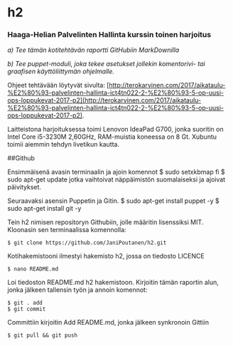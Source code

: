 # h2
### Haaga-Helian Palvelinten Hallinta kurssin toinen harjoitus

_a) Tee tämän kotitehtävän raportti GitHubiin MarkDownilla_

_b) Tee puppet-moduli, joka tekee asetukset jollekin komentorivi- tai graafisen käyttöliittymän ohjelmalle._

Ohjeet tehtävään löytyvät sivulta: [http://terokarvinen.com/2017/aikataulu-%E2%80%93-palvelinten-hallinta-ict4tn022-2-%E2%80%93-5-op-uusi-ops-loppukevat-2017-p2](http://terokarvinen.com/2017/aikataulu-%E2%80%93-palvelinten-hallinta-ict4tn022-2-%E2%80%93-5-op-uusi-ops-loppukevat-2017-p2).

Laitteistona harjoituksessa toimi Lenovon IdeaPad G700, jonka suoritin on Intel Core i5-3230M 2,60GHz, RAM-muistia koneessa on 8 Gt. Xubuntu toimii aiemmin tehdyn livetikun kautta.

##Github

Ensimmäisenä avasin terminaalin ja ajoin komennot
	$ sudo setxkbmap fi
	$ sudo apt-get update
jotka vaihtoivat näppäimistön suomalaiseksi ja ajoivat päivitykset.

Seuraavaksi asensin Puppetin ja Gitin.
	$ sudo apt-get install puppet -y
 	$ sudo apt-get install git -y

Tein h2 nimisen repositoryn Githubiin, jolle määritin lisenssiksi MIT. Kloonasin sen terminaalissa komennolla:

	$ git clone https://github.com/JaniPoutanen/h2.git

Kotihakemistooni ilmestyi hakemisto h2, jossa on tiedosto LICENCE

	$ nano README.md

Loi tiedoston README.md h2 hakemistoon. Kirjoitin tämän raportin alun, jonka jälkeen tallensin työn ja annoin komennot:

	$ git . add
	$ git commit

Committiin kirjoitin Add README.md, jonka jälkeen synkronoin Gittiin

	$ git pull && git push


